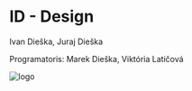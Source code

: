 # ID - Design 
Ivan Dieška, Juraj Dieška

Programatoris: Marek Dieška, Viktória Latičová

![logo](https://github.com/user-attachments/assets/a3d367a0-7b17-444d-8f79-00c72a223960)
